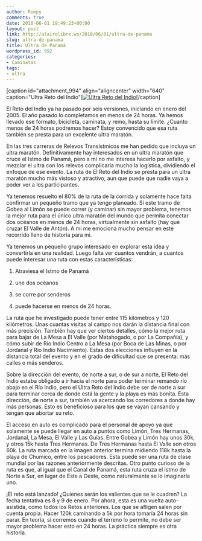 ```yaml
---
author: Rompy
comments: true
date: 2010-06-01 19:49:23+00:00
layout: post
link: http://alairelibre.ws/2010/06/01/ultra-de-panama
slug: ultra-de-panama
title: Ultra de Panamá
wordpress_id: 992
categories:
- Caminatas
tags:
- ultra
---
```


[caption id="attachment_994" align="aligncenter" width="640" caption="Ultra Reto del Indio"][![Ultra Reto del Indio](http://alairelibre.ws/wp-content/uploads/2010/06/ultra-reto-del-indio-1024x764.jpg)](http://alairelibre.ws/wp-content/uploads/2010/06/ultra-reto-del-indio2.jpg)[/caption]



El Reto del Indio ya ha pasado por seis versiones, iniciando en enero del 2005. El año pasado lo completamos en menos de 24 horas. Ya hemos llevado ese formato, bicicleta, caminata, y remo, hasta su límite. ¿Cuanto menos de 24 horas podremos hacer? Estoy convencido que esa ruta también se presta para un excelente ultra maratón.





En las tres carreras de Relevos Transístmicos me han pedido que incluya un ultra maratón. Definitivamente hay interesados en un ultra maratón que cruce el Istmo de Panamá, pero a mi no me interesa hacerlo por asfalto, y mezclar el ultra con los relevos complicaría mucho la logística, dividiendo el enfoque de ese evento. La ruta de El Reto del Indio se presta para un ultra maratón mucho más vistoso y atractivo, aun que puede que nadie vaya a poder ver a los participantes.





Ya tenemos resuelto el 80% de la ruta de la corrida y solamente hace falta confirmar un pequeño tramo que ya tengo planeado. Si este tramo de Gobea al Limón se puede correr (y caminar) sin mayor problema, tenemos la mejor ruta para el único ultra maratón del mundo que permita conectar dos océanos en menos de 24 horas, virtualmente sin asfalto (hay que cruzar El Valle de Antón). A mi me emociona mucho pensar en este recorrido lleno de historia para mi.





Ya tenemos un pequeño grupo interesado en explorar esta idea y convertirla en una realidad. Luego falta ver cuantos vendrán, a cuantos puede interesar una ruta con estas características:






	
  1. Atraviesa el Istmo de Panamá

	
  2. une dos océanos

	
  3. se corre por senderos

	
  4. puede hacerse en menos de 24 horas.





La ruta que he investigado puede tener entre 115 kilómetros y 120 kilómetros. Unas cuantas visitas al campo nos darán la distancia final con más precisión. También hay que ver ciertos detalles, cómo la mejor ruta para bajar de La Mesa a El Valle (por Matahogado, o por La Compañía), y cómo subir de Río Indio Centro a La Mesa (por Boca de Las Minas, o por Jordanal y Río Indio Nacimiento). Estas dos elecciones influyen en la distancia total del evento y en el grado de dificultad que se presenta: más calles o más senderos.





Sobre la dirección del evento, de norte a sur, o de sur a norte, El Reto del Indio estaba obligado a ir hacia el norte para poder terminar remando río abajo en el Río Indio, pero el Ultra Reto del Indio debe ser de norte a sur para terminar cerca de donde está la gente y la playa es más bonita. Esta dirección, de norte a sur, también va acercando los corredores a donde hay más personas. Esto es beneficioso para los que se vayan cansando y tengan que abortar su reto.





El acceso en auto es complicado para el personal de apoyo ya que solamente se puede llegar en auto a puntos como Limón, Tres Hermanas, Jordanal, La Mesa, El Valle y Las Guías. Entre Gobea y Limón hay unos 30k, y otros 15k hasta Tres Hermanas. De Tres Hermanas hasta El Valle son otros 60k. La ruta marcada en la imagen anterior termina midiendo 118k hasta la playa de Chumico, entre los pescadores. Esta puede ser una ruta de clase mundial por las razones anteriormente descritas. Otro punto curioso de la ruta es que, al igual que el Canal de Panamá, esta ruta cruza el istmo de Norte a Sur, en lugar de Este a Oeste, como naturalmente se lo imaginaría uno.





¡El reto está lanzado! ¿Quienes serán los valientes que se le cuadren? La fecha tentativa es 8 y 9 de enero. Por ahora, esta es una vuelta auto-asistida, como todos los Retos anteriores. Los que se afligen salen por cuenta propia. Hacer 120k caminando a 5k por hora tomaría 24 horas sin parar. En teoría, si corremos cuando el terreno lo permite, no debe ser mayor problema hacer esto en 24 horas. La práctica siempre es otra historia.

